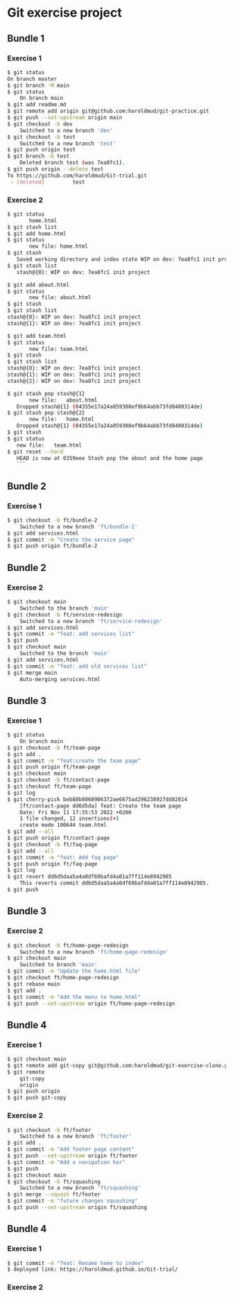 # Git  exercise  project

## Bundle 1

### Exercise 1

``` bash
$ git status
On branch master
$ git branch -M main
$ git status
	On branch main
$ git add readme.md
$ git remote add origin git@github.com:haroldmud/git-practice.git
$ git push --set-upstream origin main
$ git checkout -b dev
	Switched to a new branch 'dev'
$ git checkout -b test
	Switched to a new branch 'test'
$ git push origin test
$ git branch -D test
	Deleted branch test (was 7ea8fc1).
$ git push origin --delete test
To https://github.com/haroldmud/Git-trial.git
 - [deleted]         test
 ```

 ### Exercise 2

 ```bash
 $ git status
        home.html
$ git stash list
$ git add home.html
$ git status
        new file: home.html
$ git stash
	Saved working directory and index state WIP on dev: 7ea8fc1 init project
$ git stash list
	stash@{0}: WIP on dev: 7ea8fc1 init project

$ git add about.html
$ git status
        new file: about.html
$ git stash
$ git stash list
stash@{0}: WIP on dev: 7ea8fc1 init project
stash@{1}: WIP on dev: 7ea8fc1 init project

$ git add team.html
$ git status
        new file: team.html
$ git stash
$ git stash list
stash@{0}: WIP on dev: 7ea8fc1 init project
stash@{1}: WIP on dev: 7ea8fc1 init project
stash@{2}: WIP on dev: 7ea8fc1 init project

$ git stash pop stash@{1}
        new file:   about.html
	Dropped stash@{1} (04355e17a24a059308ef9b64abb73fd8400314de)
$ git stash pop stash@{2}
        new file:   home.html
	Dropped stash@{1} (04355e17a24a059308ef9b64abb73fd8400314de)
$ git stash
$ git status
	new file:   team.html
$ git reset --hard
	HEAD is now at 0359eee Stash pop the about and the home page
    ```
```
	
## Bundle 2

### Exercise 1
```bash 
$ git checkout -b ft/bundle-2
	Switched to a new branch 'ft/bundle-2'
$ git add services.html
$ git commit -m "Create the service page"
$ git push origin ft/bundle-2 
```
## Bundle 2

### Exercise 2
```bash 
$ git checkout main
	Switched to the branch 'main'
$ git checkout -b ft/service-redesign
	Switched to a new branch 'ft/service-redesign'
$ git add services.html
$ git commit -m "feat: add services list"
$ git push
$ git checkout main
	Switched to the branch 'main'
$ git add services.html
$ git commit -m "feat: add old services list"
$ git merge main
	Auto-merging services.html
```

## Bundle 3

### Exercise 1
```bash 
$ git status
	On branch main
$ git checkout -b ft/team-page
$ git add .
$ git commit -m "feat:create the team page"
$ git push origin ft/team-page
$ git checkout main
$ git checkout -b ft/contact-page
$ git checkout ft/team-page
$ git log
$ git cherry-pick beb88b8068906372ae6675ad296238927dd82814
	[ft/contact-page dd6d5da] feat: Create the team page
 	Date: Fri Nov 11 17:35:53 2022 +0200
 	1 file changed, 12 insertions(+)
 	create mode 100644 team.html
$ git add --all
$ git push origin ft/contact-page
$ git checkout -b ft/faq-page
$ git add --all
$ git commit -m "feat: Add faq page"
$ git push origin ft/faq-page
$ git log
$ git revert dd6d5daa5a4a0df69bafd4a01a7ff114e8942985
	This reverts commit dd6d5daa5a4a0df69bafd4a01a7ff114e8942985.
$ git push
``` 
## Bundle 3

### Exercise 2
```bash 
$ git checkout -b ft/home-page-redesign
	Switched to a new branch 'ft/home-page-redesign'
$ git checkout main
	Switched to branch 'main'
$ git commit -m "Update the home.html file"
$ git checkout ft/home-page-redesign
$ git rebase main
$ git add .
$ git commit -m "Add the menu to home.html"
$ git push --set-upstream origin ft/home-page-redesign
``` 

## Bundle 4

### Exercise 1
```bash 
$ git checkout main
$ git remote add git-copy git@github.com:haroldmud/git-exercise-clone.git
$ git remote
	git-copy
	origin
$ git push origin
$ git push git-copy
``` 

### Exercise 2
```bash 
$ git checkout -b ft/footer
	Switched to a new branch 'ft/footer'
$ git add .
$ git commit -m "Add footer page content"
$ git push --set-upstream origin ft/footer
$ git commit -m "Add a navigation bar"
$ git push
$ git checkout main
$ git checkout -b ft/squashing
	Switched to a new branch 'ft/squashing'
$ git merge --squash ft/footer
$ git commit -m "future changes squashing"
$ git push --set-upstream origin ft/squashing
```

## Bundle 4

### Exercise 1
```bash 
$ git commit -m "feat: Rename home to index"
$ deployed link: https://haroldmud.github.io/Git-trial/
``` 
### Exercise 2
```bash 

``` 